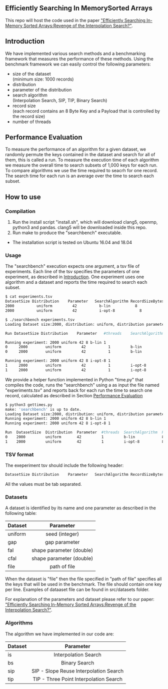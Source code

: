 ## Efficiently Searching In MemorySorted Arrays
This repo will host the code used in the paper 
["Efficiently Searching In-Memory Sorted Arrays:Revenge of the Interpolation 
Search?"](http://pages.cs.wisc.edu/~jignesh/publ/Revenge_of_the_Interpolation_Search.pdf).

## Introduction
We have implemented various search methods and a benchmarking framework that
measures the performance of these methods. Using the benchmark framework we can
easily control the following parameters:
+ size of the dataset  
  (minimum size: 1000 records)
+ distribution 
+ parameter of the distribution
+ search algorithm  
    (Interpolation Search, SIP, TIP, Binary Search)  
+ record size  
    (each record contains an 8 Byte Key and a Payload that is controlled by the record size)
+ number of threads

## Performance Evaluation
To measure the performance of an algorithm for a given dataset, we randomly
permute the keys contained in the dataset and search for all of them, this is
called a run.
To measure the execution time of each algorithm we measure the overall time to search
subsets of 1,000 keys for each run. To compare algorithms we use the time required to 
seacrh for one record.  The search time for each run is an average over the time 
to search each subset.

## How to use
### Compilation
1) Run the install script "install.sh", which will download clang5, openmp,
   python3 and pandas. clang5 will be downloaded inside this repo.
2) Run make to produce the "searchbench" executable.

+ The installation script is tested on Ubuntu 16.04 and 18.04

### Usage
The "searchbench" execution expects one argument, a tsv file of experiments. Each line of the 
tsv specifies the parameters of one experiment, as described in  [Introduction](#introduction).
One experiment uses one algorithm and a dataset and reports the time required to search each subset.

```bash
$ cat experiments.tsv
DatasetSize	Distribution	Parameter	SearchAlgorithm	RecordSizeBytes	#threads
2000	      uniform	      42	      b-lin	          8	              1
2000	      uniform	      42	      i-opt-8	        8	              1

$ ./searchbench experiments.tsv
Loading Dataset size:2000, distribution: uniform, distribution parameter: 42

Run	DatasetSize	Distribution	Parameter	#threads	SearchAlgorithm	RecordSizeBytes	TimeNS

Running experiment: 2000 uniform 42 8 b-lin 1
0	  2000	      uniform	      42	      1	        b-lin	          8	              130.277
0	  2000	      uniform	      42	      1	        b-lin	          8	              121.141

Running experiment: 2000 uniform 42 8 i-opt-8 1
1	  2000	      uniform	      42	      1	        i-opt-8	        8	              73.189
1	  2000	      uniform	      42	      1	        i-opt-8	        8	              66.527
```

We provide a helper function implemented in Python "time.py" that compiles the code,
runs the "searchbench" using a as input the file named "experiments.tsv" and reports back for each run
the time to search one record, calculated as described in Section [Performance Evaluation](#performance-evaluation)

```bash
$ python3 gettimes.py 
make: 'searchbench' is up to date.
Loading Dataset size:2000, distribution: uniform, distribution parameter: 42
Running experiment: 2000 uniform 42 8 b-lin 1
Running experiment: 2000 uniform 42 8 i-opt-8 1

Run  DatasetSize  Distribution  Parameter  #threads  SearchAlgorithm  RecordSizeBytes
0    2000         uniform       42         1         b-lin            8                  114.4260
1    2000         uniform       42         1         i-opt-8          8                   71.1515
```

### TSV format
The exeperiment tsv should include the following header:
```bash
DatasetSize	Distribution	Parameter	SearchAlgorithm	RecordSizeBytes	#threads
```
All the values must be tab separated.

### Datasets
A dataset is identified by its name and one parameter as described in the following table:

| Dataset       | Parameter     |
| ------------- |:-------------:|
| uniform       | seed (integer)|
| gap     | gap parameter       |
| fal | shape parameter (double)    |
| cfal | shape parameter (double)    |
| file | path of file |

When the dataset is "file" then the file specified in "path of file" specifies all the keys that
will be used in the benchmark. The file should contain one key per line. Examples of dataaset file can be found
in src/datasets folder.

For explanation of the parameters and dataset please refer to our paper: ["Efficiently Searching In-Memory Sorted Arrays:Revenge of the Interpolation 
Search?"](http://pages.cs.wisc.edu/~jignesh/publ/Revenge_of_the_Interpolation_Search.pdf).

### Algorithms

The algorithm we have implemented in our code are:

| Dataset       | Parameter     |
| ------------- |:-------------:|
| is       | Interpolation Search |
| bs     | Binary Search      |
| sip | SIP - Slope Reuse Interpolation Search    |
| tip | TIP - Three Point Interpolation Search    |



